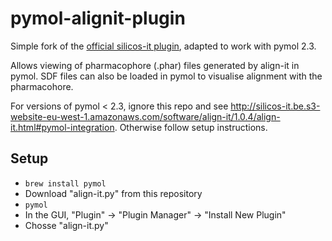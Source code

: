 # pymol-alignit-plugin

Simple fork of the [official silicos-it plugin](http://silicos-it.be.s3-website-eu-west-1.amazonaws.com/software/align-it/1.0.4/align-it.html#pymol-integration), adapted to work with pymol 2.3.

Allows viewing of pharmacophore (.phar) files generated by align-it in pymol.
SDF files can also be loaded in pymol to visualise alignment with the pharmacohore.

For versions of pymol < 2.3, ignore this repo and see http://silicos-it.be.s3-website-eu-west-1.amazonaws.com/software/align-it/1.0.4/align-it.html#pymol-integration.
Otherwise follow setup instructions.

## Setup 

* `brew install pymol`
* Download "align-it.py" from this repository
* `pymol`
* In the GUI, "Plugin" -> "Plugin Manager" -> "Install New Plugin"
* Chosse "align-it.py"